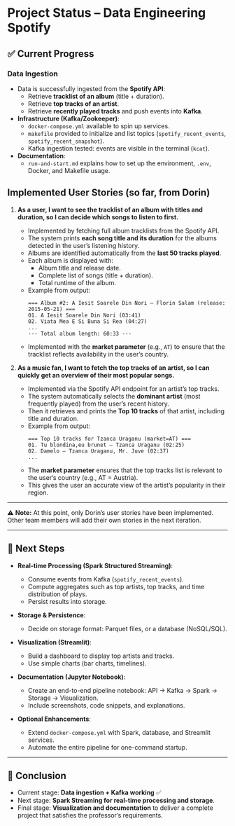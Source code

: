 # Project Status – Data Engineering Spotify

## ✅ Current Progress

### Data Ingestion
- Data is successfully ingested from the **Spotify API**:
  - Retrieve **tracklist of an album** (title + duration).
  - Retrieve **top tracks of an artist**.
  - Retrieve **recently played tracks** and push events into **Kafka**.
- **Infrastructure (Kafka/Zookeeper)**:
  - `docker-compose.yml` available to spin up services.
  - `makefile` provided to initialize and list topics (`spotify_recent_events`, `spotify_recent_snapshot`).
  - Kafka ingestion tested: events are visible in the terminal (`kcat`).
- **Documentation**:
  - `run-and-start.md` explains how to set up the environment, `.env`, Docker, and Makefile usage.

## Implemented User Stories (so far, from Dorin)

1. **As a user, I want to see the tracklist of an album with titles and duration, so I can decide which songs to listen to first.**  
   - Implemented by fetching full album tracklists from the Spotify API.  
   - The system prints **each song title and its duration** for the albums detected in the user’s listening history.  
   - Albums are identified automatically from the **last 50 tracks played**.  
   - Each album is displayed with:  
     - Album title and release date.  
     - Complete list of songs (title + duration).  
     - Total runtime of the album.  
   - Example from output:  
     ```
     === Album #2: A Iesit Soarele Din Nori — Florin Salam (release: 2015-05-21) ===
     01. A Iesit Soarele Din Nori (03:41)
     02. Viata Mea E Si Buna Si Rea (04:27)
     ...
     --- Total album length: 60:33 ---
     ```  
   - Implemented with the **market parameter** (e.g., `AT`) to ensure that the tracklist reflects availability in the user’s country.  

2. **As a music fan, I want to fetch the top tracks of an artist, so I can quickly get an overview of their most popular songs.**  
   - Implemented via the Spotify API endpoint for an artist’s top tracks.  
   - The system automatically selects the **dominant artist** (most frequently played) from the user’s recent history.  
   - Then it retrieves and prints the **Top 10 tracks** of that artist, including title and duration.  
   - Example from output:  
     ```
     === Top 10 tracks for Tzanca Uraganu (market=AT) ===
     01. Tu blondina,eu brunet — Tzanca Uraganu (02:25)
     02. Damelo — Tzanca Uraganu, Mr. Juve (02:37)
     ...
     ```  
   - The **market parameter** ensures that the top tracks list is relevant to the user’s country (e.g., AT = Austria).  
   - This gives the user an accurate view of the artist’s popularity in their region.  

---

⚠️ **Note:** At this point, only Dorin’s user stories have been implemented. Other team members will add their own stories in the next iteration.

---

## 🔄 Next Steps
- **Real-time Processing (Spark Structured Streaming)**:
  - Consume events from Kafka (`spotify_recent_events`).
  - Compute aggregates such as top artists, top tracks, and time distribution of plays.
  - Persist results into storage.

- **Storage & Persistence**:
  - Decide on storage format: Parquet files, or a database (NoSQL/SQL).

- **Visualization (Streamlit)**:
  - Build a dashboard to display top artists and tracks.
  - Use simple charts (bar charts, timelines).

- **Documentation (Jupyter Notebook)**:
  - Create an end-to-end pipeline notebook: API → Kafka → Spark → Storage → Visualization.
  - Include screenshots, code snippets, and explanations.

- **Optional Enhancements**:
  - Extend `docker-compose.yml` with Spark, database, and Streamlit services.
  - Automate the entire pipeline for one-command startup.

---

## 📌 Conclusion
- Current stage: **Data ingestion + Kafka working** ✅  
- Next stage: **Spark Streaming for real-time processing and storage**.  
- Final stage: **Visualization and documentation** to deliver a complete project that satisfies the professor’s requirements.


